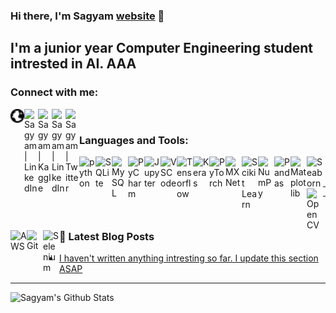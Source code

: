 ### Hi there, I'm Sagyam [website] 👋

## I'm a junior year Computer Engineering student intrested in AI. AAA

### Connect with me:

[<img align="left" alt="Sagyam.com" width="22px" src="https://raw.githubusercontent.com/iconic/open-iconic/master/svg/globe.svg" />][website]
[<img align="left" alt="Sagyam | LinkedIn" width="22px" src="https://cdn.jsdelivr.net/npm/simple-icons@v3/icons/linkedin.svg" />][linkedin]
[<img align="left" alt="Sagyam | Kaggle" width="22px" src="https://cdn.jsdelivr.net/npm/simple-icons@v3/icons/kaggle.svg" />][kaggle]
[<img align="left" alt="Sagyam | LinkedIn" width="22px" src="https://cdn.jsdelivr.net/npm/simple-icons@3.3.0/icons/jupyter.svg" />][jovian ml]
[<img align="left" alt="Sagyam | Twitter" width="22px" src="https://cdn.jsdelivr.net/npm/simple-icons@v3/icons/twitter.svg" />][twitter]
<br />

### Languages and Tools:

<img align="left" alt="python" width="26px" src="https://upload.wikimedia.org/wikipedia/commons/thumb/c/c3/Python-logo-notext.svg/600px-Python-logo-notext.svg.png"/>

<img align="left" alt="SQLite" width="26px" src="https://upload.wikimedia.org/wikipedia/en/thumb/6/62/MySQL.svg/1200px-MySQL.svg.png"/>

<img align="left" alt="MySQL" width="26px" src="https://upload.wikimedia.org/wikipedia/commons/thumb/3/38/SQLite370.svg/1280px-SQLite370.svg.png"/>

<img align="left" alt="PyCharm" width="26px" src="https://upload.wikimedia.org/wikipedia/commons/thumb/a/a1/PyCharm_Logo.svg/1200px-PyCharm_Logo.svg.png"/>

<img align="left" alt="Jupyter" width="26px" src="https://upload.wikimedia.org/wikipedia/commons/thumb/3/38/Jupyter_logo.svg/1200px-Jupyter_logo.svg.png"/>

<img align="left" alt="VSCode" width="26px" src="https://upload.wikimedia.org/wikipedia/commons/thumb/9/9a/Visual_Studio_Code_1.35_icon.svg/1200px-Visual_Studio_Code_1.35_icon.svg.png"/>

<img align="left" alt="Tensorflow" width="26px" src="https://upload.wikimedia.org/wikipedia/commons/thumb/2/2d/Tensorflow_logo.svg/1200px-Tensorflow_logo.svg.png"/>

<img align="left" alt="Keras" width="26px" src="https://upload.wikimedia.org/wikipedia/commons/thumb/a/ae/Keras_logo.svg/1200px-Keras_logo.svg.png"/>

<img align="left" alt="PyTorch" width="26px" src="https://pytorch.org/assets/images/pytorch-logo.png"/>

<img align="left" alt="MXNet" width="26px" src="https://img.stackshare.io/service/8352/kxyKWxfA_400x400.jpg"/>

<img align="left" alt="Scikit Learn" width="26px" src="https://upload.wikimedia.org/wikipedia/commons/thumb/0/05/Scikit_learn_logo_small.svg/1024px-Scikit_learn_logo_small.svg.png"/>

<img align="left" alt="NumPy" width="26px" src="https://www.pngkey.com/png/full/96-961478_in-order-to-show-how-holoviews-works-well.png"/>

<img align="left" alt="Pandas" width="26px" src="https://numfocus.org/wp-content/uploads/2016/07/pandas-logo-300.png"/>

<img align="left" alt="Matplotlib" width="26px" src="https://upload.wikimedia.org/wikipedia/commons/thumb/0/01/Created_with_Matplotlib-logo.svg/128px-Created_with_Matplotlib-logo.svg.png"/>

<img align="left" alt="Seaborn" width="26px" src="https://seabornnetworks.com/2020/wp-content/uploads/2017/05/seaborn.jpg"/>

<img align="left" alt="OpenCV" width="26px" src="https://upload.wikimedia.org/wikipedia/commons/thumb/3/32/OpenCV_Logo_with_text_svg_version.svg/1200px-OpenCV_Logo_with_text_svg_version.svg.png"/>

<img align="left" alt="AWS" width="26px" src="https://upload.wikimedia.org/wikipedia/commons/thumb/9/93/Amazon_Web_Services_Logo.svg/1024px-Amazon_Web_Services_Logo.svg.png"/>

<img align="left" alt="Git" width="26px" src="https://git-scm.com/images/logos/downloads/Git-Icon-1788C.png"/>

<img align="left" alt="Selenium" width="26px" src="https://upload.wikimedia.org/wikipedia/commons/thumb/d/d5/Selenium_Logo.png/574px-Selenium_Logo.png"/>

<br />
<br />

---

---

### 📕 Latest Blog Posts

<!-- BLOG-POST-LIST:START -->

- [I haven't written anything intresting so far. I update this section ASAP](#)

---

<img align="left" alt="Sagyam's Github Stats" src="https://github-readme-stats.vercel.app/api?username=Sagyam&show_icons=true&hide_border=true" />

[website]: https://sagyamthapa.me
[linkedin]: https://www.linkedin.com/in/sagyam-thapa-b56586178/
[kaggle]: https://www.kaggle.com/sagyamthapa
[jovian ml]: https://jovian.ml/sagyamthapa32
[twitter]: https://twitter.com/sagyam21
